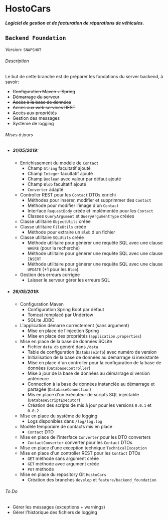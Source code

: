 # HostoCars

##### _Logiciel de gestion et de facturation de réparations de véhicules._

## `Backend Foundation`

_Version:_ `SNAPSHOT`

###### Description

Le but de cette branche est de préparer les fondations du server backend, à savoir:

* ~~Configuration Maven + Spring~~
* ~~Démarrage du serveur~~
* ~~Accès à la base de données~~
* ~~Accès aux web services REST~~
* ~~Accès aux propriétés~~
* Gestion des messages
* Système de logging

###### Mises à jours

* ##### 31/05/2019:
  * Enrichissement du modèle de `Contact`
    * Champ `String` facultatif ajouté
    * Champ `Integer` facultatif ajouté
    * Champ `Boolean` avec valeur par défaut ajouté
    * Champ `Blob` facultatif ajouté
    * `Converter` adapté
  * Controller REST pour les `Contact` DTOs enrichi
    * Méthodes pour insérer, modifier et supprimmer des `Contact`
    * Méthode pour modifier l'image d'un `Contact`
    * Interface `RequestBody` créée et implémentée pour les `Contact`
    * Classes `QueryArgument` et `QueryArgumentType` créées
  * Classe utilitaire `ObjectUtils` créée
  * Classe utilitaire `FileUtils` créée
    * Méthode pour extraire un `Blob` d'un fichier
  * Classe utilitaire `SQLUtils` créée
    * Méthode utilitaire pour générer une requête SQL avec une clause `WHERE` (pour la recherche)
    * Méthode utilitaire pour générer une requête SQL avec une clause `INSERT`
    * Méthode utilitaire pour générer une requête SQL avec une clause `UPDATE` (+1 pour les `Blob`)
  * Gestion des erreurs corrigée
    * Laisser le serveur gérer les erreurs SQL

* ##### 26/05/2019:
  * Configuration Maven
    * Configuration Spring Boot par défaut
    * Tomcat remplacé par Undertow
    * SQLite JDBC
  * L'application démarre correctement (sans argument)
    * Mise en place de l'injection Spring
    * Mise en place des propriétés (`application.properties`)
  * Mise en place de la base de données SQLite
    * Fichier `data.db` généré dans `/data`
    * Table de configuration (`DatabaseInfo`) avec numéro de version
    * Initialisation de la base de données au démarrage si inexistante
    * Mise en place d'un controller pour la configuration de la base de données (`DatabaseController`)
    * Mise à jour de la base de données au démarrage si version antérieure
    * Connection à la base de données instanciée au démarrage et partagée (`DatabaseConnection`)
    * Mis en place d'un éxécuteur de scripts SQL injectable (`DatabaseScriptExecutor`)
    * Création des scripts de mis à jour pour les versions `0.0.1` et `0.0.2`
  * Mise en place du système de logging
    * Logs disponibles dans `/log/log.log`
  * Modèle temporaire de contacts mis en place
    * `Contact` DTO
  * Mise en place de l'interface `Converter` pour les DTO converters
    * `ContactConverter` converter pour les `Contact` DTOs
  * Mise en place d'une exception technique `TechnicalException`
  * Mise en place d'un controller REST pour les `Contact` DTOs
    * `GET` méthode sans argument créée
    * `GET` méthode avec argument créée
    * `PUT` méthode
  * Mise en place du repository Git `HostoCars`
    * Création des branches `develop` et `feature/backend_foundation`

###### To Do

* Gérer les messages (exceptions + warnings)
* Gérer l'historique des fichiers de logging
